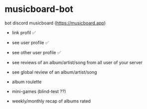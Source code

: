 # musicboard-bot
bot discord musicboard (https://musicboard.app)

- link profil ✅
- see user profile ✅
- see other user profile ✅

- see reviews of an album/artist/song from all user of your server
- see global review of an album/artist/song
- album roulette
- mini-games (blind-test ??)
- weekly/monthly recap of albums rated
